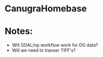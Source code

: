 # CanugraHomebase

# Notes:

- Will GDAL/np workflow work for DG data?
- Will we need to transer TIFF's?
